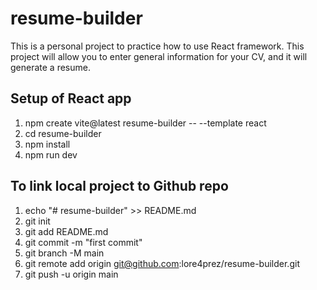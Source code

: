 # resume-builder
This is a personal project to practice how to use React framework. This project will allow you to enter general information for your CV, and it will generate a resume. 


## Setup of React app
1. npm create vite@latest resume-builder -- --template react
2. cd resume-builder
3. npm install
4. npm run dev

## To link local project to Github repo
1. echo "# resume-builder" >> README.md
2. git init
3. git add README.md
4. git commit -m "first commit"
5. git branch -M main
6. git remote add origin git@github.com:lore4prez/resume-builder.git
7. git push -u origin main
